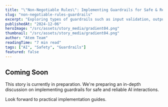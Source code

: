 ```yaml
---
title: "\"Non-Negotiable Rules\": Implementing Guardrails for Safe & Reliable AI Interactions"
slug: "non-negotiable-rules-guardrails"
excerpt: "Exploring types of guardrails such as input validation, output filtering, and safety checks to ensure responsible AI applications."
publishedAt: "2024-12-06"
heroImage: "/src/assets/story_media/gradient04.png"
thumbnail: "/src/assets/story_media/gradient04.png"
author: "Atem Team"
readingTime: "7 min read"
tags: ["AI", "Safety", "Guardrails"]
featured: false
---
```


## Coming Soon

This story is currently in preparation. We're preparing an in-depth discussion on implementing guardrails for safe and reliable AI interactions.

Look forward to practical implementation guides.
